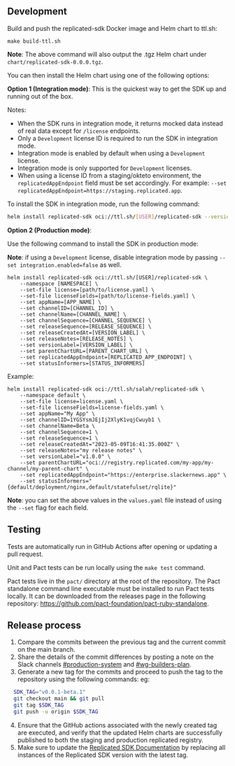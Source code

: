 ## Development

Build and push the replicated-sdk Docker image and Helm chart to ttl.sh:

```shell
make build-ttl.sh
```

**Note**: The above command will also output the .tgz Helm chart under `chart/replicated-sdk-0.0.0.tgz`.

You can then install the Helm chart using one of the following options:

**Option 1 (Integration mode)**:
This is the quickest way to get the SDK up and running out of the box.

Notes:
- When the SDK runs in integration mode, it returns mocked data instead of real data except for `/license` endpoints.
- Only a `Development` license ID is required to run the SDK in integration mode.
- Integration mode is enabled by default when using a `Development` license.
- Integration mode is only supported for `Development` licenses.
- When using a license ID from a staging/okteto environment, the `replicatedAppEndpoint` field must be set accordingly. For example: `--set replicatedAppEndpoint=https://staging.replicated.app`.

To install the SDK in integration mode, run the following command:
```bash
helm install replicated-sdk oci://ttl.sh/[USER]/replicated-sdk --version 0.0.0 --set integration.licenseID=[DEV_LICENSE_ID]
```

**Option 2 (Production mode)**:

Use the following command to install the SDK in production mode:

**Note**: if using a `Development` license, disable integration mode by passing `--set integration.enabled=false` as well.

```shell
helm install replicated-sdk oci://ttl.sh/[USER]/replicated-sdk \
    --namespace [NAMESPACE] \
    --set-file license=[path/to/license.yaml] \
    --set-file licenseFields=[path/to/license-fields.yaml] \
    --set appName=[APP_NAME] \
    --set channelID=[CHANNEL_ID] \
    --set channelName=[CHANNEL_NAME] \
    --set channelSequence=[CHANNEL_SEQUENCE] \
    --set releaseSequence=[RELEASE_SEQUENCE] \
    --set releaseCreatedAt=[VERSION_LABEL] \
    --set releaseNotes=[RELEASE_NOTES] \
    --set versionLabel=[VERSION_LABEL] \
    --set parentChartURL=[PARENT_CHART_URL] \
    --set replicatedAppEndpoint=[REPLICATED_APP_ENDPOINT] \
    --set statusInformers=[STATUS_INFORMERS]
```

Example:
```shell
helm install replicated-sdk oci://ttl.sh/salah/replicated-sdk \
    --namespace default \
    --set-file license=license.yaml \
    --set-file licenseFields=license-fields.yaml \
    --set appName="My App" \
    --set channelID=1YGSYsmJEjIj2XlyK1vqjCwuyb1 \
    --set channelName=Beta \
    --set channelSequence=1 \
    --set releaseSequence=1 \
    --set releaseCreatedAt="2023-05-09T16:41:35.000Z" \
    --set releaseNotes="my release notes" \
    --set versionLabel="v1.0.0" \
    --set parentChartURL="oci://registry.replicated.com/my-app/my-channel/my-parent-chart" \
    --set replicatedAppEndpoint="https://enterprise.slackernews.app" \
    --set statusInformers="{default/deployment/nginx,default/statefulset/rqlite}"
```

**Note**: you can set the above values in the `values.yaml` file instead of using the `--set` flag for each field.

## Testing

Tests are automatically run in GitHub Actions after opening or updating a pull request.

Unit and Pact tests can be run locally using the `make test` command.

Pact tests live in the `pact/` directory at the root of the repository. The Pact standalone command line executable must be installed to run Pact tests locally. It can be downloaded from the releases page in the following repository: https://github.com/pact-foundation/pact-ruby-standalone.

## Release process
1. Compare the commits between the previous tag and the current commit on the main branch.
2. Share the details of the commit differences by posting a note on the Slack channels [#production-system](https://replicated.slack.com/archives/C0HFCF4JE) and [#wg-builders-plan](https://replicated.slack.com/archives/C0522NKK988).
3. Generate a new tag for the commits and proceed to push the tag to the repository using the following commands:
eg:
```bash
  SDK_TAG="v0.0.1-beta.1"
  git checkout main && git pull
  git tag $SDK_TAG
  git push -u origin $SDK_TAG
```
4. Ensure that the GitHub actions associated with the newly created tag are executed, and verify that the updated Helm charts are successfully published to both the staging and production replicated registry.
5. Make sure to update the [Replicated SDK Documentation](https://docs.replicated.com/vendor/replicated-sdk-overview) by replacing all instances of the Replicated SDK version with the latest tag.

